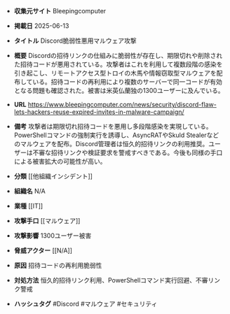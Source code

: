 - **収集元サイト**
Bleepingcomputer

- **掲載日**
2025-06-13

- **タイトル**
Discord脆弱性悪用マルウェア攻撃

- **概要**
Discordの招待リンクの仕組みに脆弱性が存在し、期限切れや削除された招待コードが悪用されている。攻撃者はこれを利用して複数段階の感染を引き起こし、リモートアクセス型トロイの木馬や情報窃取型マルウェアを配布している。招待コードの再利用により複数のサーバーで同一コードが有効となる問題も確認された。被害は米英仏蘭独の1300ユーザーに及んでいる。

- **URL**
https://www.bleepingcomputer.com/news/security/discord-flaw-lets-hackers-reuse-expired-invites-in-malware-campaign/

- **備考**
攻撃者は期限切れ招待コードを悪用し多段階感染を実現している。PowerShellコマンドの強制実行を誘導し、AsyncRATやSkuld Stealerなどのマルウェアを配布。Discord管理者は恒久的招待リンクの利用推奨。ユーザーは不審な招待リンクや検証要求を警戒すべきである。今後も同様の手口による被害拡大の可能性が高い。

- **分類**
[[他組織インシデント]]

- **組織名**
N/A

- **業種**
[[IT]]

- **攻撃手口**
[[マルウェア]]

- **攻撃影響**
1300ユーザー被害

- **脅威アクター**
[[N/A]]

- **原因**
招待コードの再利用脆弱性

- **対処方法**
恒久的招待リンク利用、PowerShellコマンド実行回避、不審リンク警戒

- **ハッシュタグ**
#Discord #マルウェア #セキュリティ
